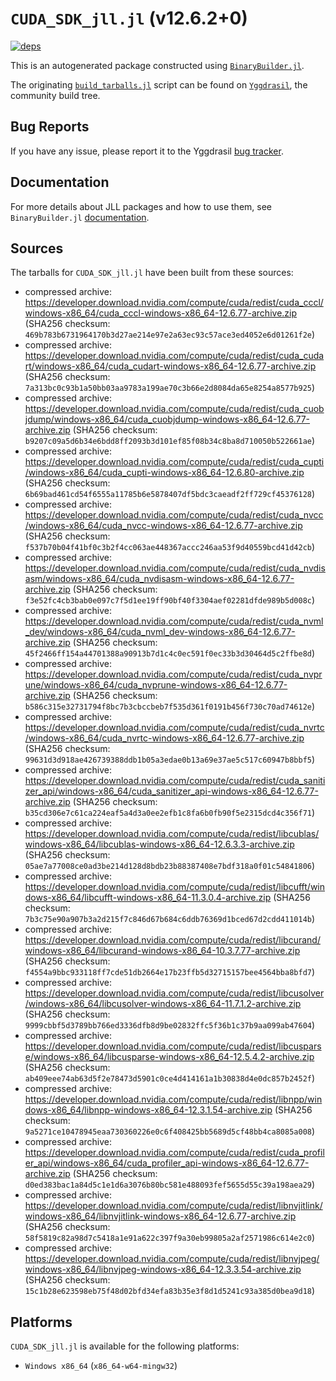 # `CUDA_SDK_jll.jl` (v12.6.2+0)

[![deps](https://juliahub.com/docs/CUDA_SDK_jll/deps.svg)](https://juliahub.com/ui/Packages/General/CUDA_SDK_jll/)

This is an autogenerated package constructed using [`BinaryBuilder.jl`](https://github.com/JuliaPackaging/BinaryBuilder.jl).

The originating [`build_tarballs.jl`](https://github.com/JuliaPackaging/Yggdrasil/blob/fd71012275fffef777753cc3c46a1a5db9477920/C/CUDA/CUDA_SDK@12.6/build_tarballs.jl) script can be found on [`Yggdrasil`](https://github.com/JuliaPackaging/Yggdrasil/), the community build tree.

## Bug Reports

If you have any issue, please report it to the Yggdrasil [bug tracker](https://github.com/JuliaPackaging/Yggdrasil/issues).

## Documentation

For more details about JLL packages and how to use them, see `BinaryBuilder.jl` [documentation](https://docs.binarybuilder.org/stable/jll/).

## Sources

The tarballs for `CUDA_SDK_jll.jl` have been built from these sources:

* compressed archive: https://developer.download.nvidia.com/compute/cuda/redist/cuda_cccl/windows-x86_64/cuda_cccl-windows-x86_64-12.6.77-archive.zip (SHA256 checksum: `469b783b6731964170b3d27ae214e97e2a63ec93c57ace3ed4052e6d01261f2e`)
* compressed archive: https://developer.download.nvidia.com/compute/cuda/redist/cuda_cudart/windows-x86_64/cuda_cudart-windows-x86_64-12.6.77-archive.zip (SHA256 checksum: `7a313bc0c93b1a50bb03aa9783a199ae70c3b66e2d8084da65e8254a8577b925`)
* compressed archive: https://developer.download.nvidia.com/compute/cuda/redist/cuda_cuobjdump/windows-x86_64/cuda_cuobjdump-windows-x86_64-12.6.77-archive.zip (SHA256 checksum: `b9207c09a5d6b34e6bdd8ff2093b3d101ef85f08b34c8ba8d710050b522661ae`)
* compressed archive: https://developer.download.nvidia.com/compute/cuda/redist/cuda_cupti/windows-x86_64/cuda_cupti-windows-x86_64-12.6.80-archive.zip (SHA256 checksum: `6b69bad461cd54f6555a11785b6e5878407df5bdc3caeadf2ff729cf45376128`)
* compressed archive: https://developer.download.nvidia.com/compute/cuda/redist/cuda_nvcc/windows-x86_64/cuda_nvcc-windows-x86_64-12.6.77-archive.zip (SHA256 checksum: `f537b70b04f41bf0c3b2f4cc063ae448367accc246aa53f9d40559bcd41d42cb`)
* compressed archive: https://developer.download.nvidia.com/compute/cuda/redist/cuda_nvdisasm/windows-x86_64/cuda_nvdisasm-windows-x86_64-12.6.77-archive.zip (SHA256 checksum: `f3e52fc4cb3bab0e097c7f5d1ee19ff90bf40f3304aef02281dfde989b5d008c`)
* compressed archive: https://developer.download.nvidia.com/compute/cuda/redist/cuda_nvml_dev/windows-x86_64/cuda_nvml_dev-windows-x86_64-12.6.77-archive.zip (SHA256 checksum: `45f2466ff154a44701388a90913b7d1c4c0ec591f0ec33b3d30464d5c2ffbe8d`)
* compressed archive: https://developer.download.nvidia.com/compute/cuda/redist/cuda_nvprune/windows-x86_64/cuda_nvprune-windows-x86_64-12.6.77-archive.zip (SHA256 checksum: `b586c315e32731794f8bc7b3cbccbeb7f535d361f0191b456f730c70ad74612e`)
* compressed archive: https://developer.download.nvidia.com/compute/cuda/redist/cuda_nvrtc/windows-x86_64/cuda_nvrtc-windows-x86_64-12.6.77-archive.zip (SHA256 checksum: `99631d3d918ae426739388ddb1b05a3edae0b13a69e37ae5c517c60947b8bbf5`)
* compressed archive: https://developer.download.nvidia.com/compute/cuda/redist/cuda_sanitizer_api/windows-x86_64/cuda_sanitizer_api-windows-x86_64-12.6.77-archive.zip (SHA256 checksum: `b35cd306e7c61ca224eaf5a4d3a0ee2efb1c8fa6b0fb90f5e2315dcd4c356f71`)
* compressed archive: https://developer.download.nvidia.com/compute/cuda/redist/libcublas/windows-x86_64/libcublas-windows-x86_64-12.6.3.3-archive.zip (SHA256 checksum: `05ae7a77008ce0ad3be214d128d8bdb23b88387408e7bdf318a0f01c54841806`)
* compressed archive: https://developer.download.nvidia.com/compute/cuda/redist/libcufft/windows-x86_64/libcufft-windows-x86_64-11.3.0.4-archive.zip (SHA256 checksum: `7b3c75e90a907b3a2d215f7c846d67b684c6ddb76369d1bced67d2cdd411014b`)
* compressed archive: https://developer.download.nvidia.com/compute/cuda/redist/libcurand/windows-x86_64/libcurand-windows-x86_64-10.3.7.77-archive.zip (SHA256 checksum: `f4554a9bbc933118ff7cde51db2664e17b23ffb5d32715157bee4564bba8bfd7`)
* compressed archive: https://developer.download.nvidia.com/compute/cuda/redist/libcusolver/windows-x86_64/libcusolver-windows-x86_64-11.7.1.2-archive.zip (SHA256 checksum: `9999cbbf5d3789bb766ed3336dfb8d9be02832ffc5f36b1c37b9aa099ab47604`)
* compressed archive: https://developer.download.nvidia.com/compute/cuda/redist/libcusparse/windows-x86_64/libcusparse-windows-x86_64-12.5.4.2-archive.zip (SHA256 checksum: `ab409eee74ab63d5f2e78473d5901c0ce4d414161a1b30838d4e0dc857b2452f`)
* compressed archive: https://developer.download.nvidia.com/compute/cuda/redist/libnpp/windows-x86_64/libnpp-windows-x86_64-12.3.1.54-archive.zip (SHA256 checksum: `9a5271ce10478945eaa730360226e0c6f408425bb5689d5cf48bb4ca8085a008`)
* compressed archive: https://developer.download.nvidia.com/compute/cuda/redist/cuda_profiler_api/windows-x86_64/cuda_profiler_api-windows-x86_64-12.6.77-archive.zip (SHA256 checksum: `d0ed383bac1a84d5c1e1d6a3076b80bc581e488093fef5655d55c39a198aea29`)
* compressed archive: https://developer.download.nvidia.com/compute/cuda/redist/libnvjitlink/windows-x86_64/libnvjitlink-windows-x86_64-12.6.77-archive.zip (SHA256 checksum: `58f5819c82a98d7c5418a1e91a622c397f9a30eb99805a2af2571986c614e2c0`)
* compressed archive: https://developer.download.nvidia.com/compute/cuda/redist/libnvjpeg/windows-x86_64/libnvjpeg-windows-x86_64-12.3.3.54-archive.zip (SHA256 checksum: `15c1b28e623598eb75f48d02bfd34efa83b35e3f8d1d5241c93a385d0bea9d18`)

## Platforms

`CUDA_SDK_jll.jl` is available for the following platforms:

* `Windows x86_64` (`x86_64-w64-mingw32`)
